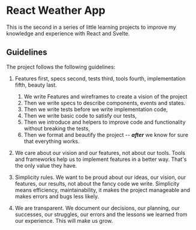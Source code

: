 # React Weather App

This is the second in a series of little learning projects to improve my knowledge and experience with React and Svelte.

## Guidelines

The project follows the following guidelines:

1. Features first, specs second, tests third, tools fourth, implementation fifth, beauty last. 
    1. We write Features and wireframes to create a vision of the project
    0. Then we write specs to describe components, events and states.
    0. Then we write tests before we write implementation code, 
    0. Then we write basic code to satisfy our tests, 
    0. Then we introduce and helpers to improve code and functionality without breaking the tests,
    0. Then we format and beautify the project -- ___after___ we know for sure that everything works.

2. We care about our vision and our features, not about our tools. Tools and frameworks help us to implement features in a better way. That's the only value they have.

3. Simplicity rules. We want to be proud about our ideas, our vision, our features, our results, not about the fancy code we write. Simplicity means efficiency, maintainability, it makes the project manageable and makes errors and bugs less likely.

4. We are transparent. We document our decisions, our planning, our successes, our struggles, our errors and the lessons we learned from our experience. This will make us grow.




